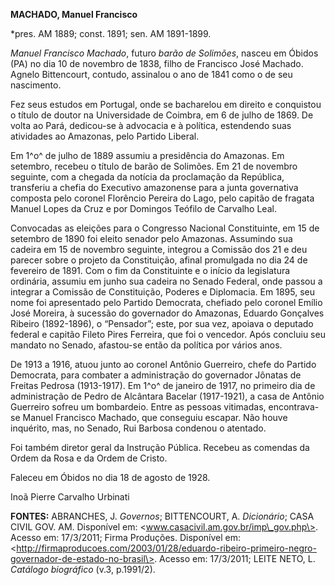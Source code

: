 **MACHADO, Manuel Francisco**

\*pres. AM 1889; const. 1891; sen. AM 1891-1899.

*Manuel Francisco Machado*, futuro *barão de Solimões*, nasceu em Óbidos
(PA) no dia 10 de novembro de 1838, filho de Francisco José Machado.
Agnelo Bittencourt, contudo, assinalou o ano de 1841 como o de seu
nascimento.

Fez seus estudos em Portugal, onde se bacharelou em direito e conquistou
o título de doutor na Universidade de Coimbra, em 6 de julho de 1869. De
volta ao Pará, dedicou-se à advocacia e à política, estendendo suas
atividades ao Amazonas, pelo Partido Liberal.

Em 1^o^ de julho de 1889 assumiu a presidência do Amazonas. Em setembro,
recebeu o título de barão de Solimões. Em 21 de novembro seguinte, com a
chegada da notícia da proclamação da República, transferiu a chefia do
Executivo amazonense para a junta governativa composta pelo coronel
Florêncio Pereira do Lago, pelo capitão de fragata Manuel Lopes da Cruz
e por Domingos Teófilo de Carvalho Leal.

Convocadas as eleições para o Congresso Nacional Constituinte, em 15 de
setembro de 1890 foi eleito senador pelo Amazonas. Assumindo sua cadeira
em 15 de novembro seguinte, integrou a Comissão dos 21 e deu parecer
sobre o projeto da Constituição, afinal promulgada no dia 24 de
fevereiro de 1891. Com o fim da Constituinte e o início da legislatura
ordinária, assumiu em junho sua cadeira no Senado Federal, onde passou a
integrar a Comissão de Constituição, Poderes e Diplomacia. Em 1895, seu
nome foi apresentado pelo Partido Democrata, chefiado pelo coronel
Emílio José Moreira, à sucessão do governador do Amazonas, Eduardo
Gonçalves Ribeiro (1892-1896), o “Pensador”; este, por sua vez, apoiava
o deputado federal e capitão Fileto Pires Ferreira, que foi o vencedor.
Após concluiu seu mandato no Senado, afastou-se então da política por
vários anos.

De 1913 a 1916, atuou junto ao coronel Antônio Guerreiro, chefe do
Partido Democrata, para combater a administração do governador Jônatas
de Freitas Pedrosa (1913-1917). Em 1^o^ de janeiro de 1917, no primeiro
dia de administração de Pedro de Alcântara Bacelar (1917-1921), a casa
de Antônio Guerreiro sofreu um bombardeio. Entre as pessoas vitimadas,
encontrava-se Manuel Francisco Machado, que conseguiu escapar. Não houve
inquérito, mas, no Senado, Rui Barbosa condenou o atentado.

Foi também diretor geral da Instrução Pública. Recebeu as comendas da
Ordem da Rosa e da Ordem de Cristo.

Faleceu em Óbidos no dia 18 de agosto de 1928.

Inoã Pierre Carvalho Urbinati

**FONTES:** ABRANCHES, J. *Governos*; BITTENCOURT, A. *Dicionário*; CASA
CIVIL GOV. AM. Disponível em: \<www.casacivil.am.gov.br/imp\_gov.php\>.
Acesso em: 17/3/2011; Firma Produções. Disponível em:
\<http://firmaproducoes.com/2003/01/28/eduardo-ribeiro-primeiro-negro-governador-de-estado-no-brasil\>.
Acesso em: 17/3/2011; LEITE NETO, L. *Catálogo biográfico* (v.3,
p.1991/2).
